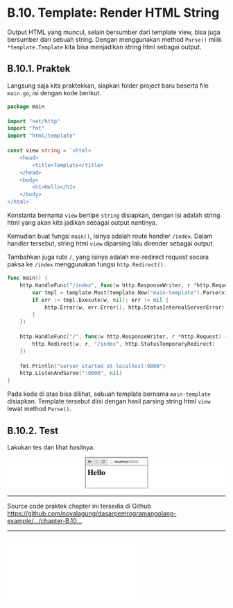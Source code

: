 # B.10. Template: Render HTML String

Output HTML yang muncul, selain bersumber dari template view, bisa juga bersumber dari sebuah string. Dengan menggunakan method `Parse()` milik `*template.Template` kita bisa menjadikan string html sebagai output.

## B.10.1. Praktek

Langsung saja kita praktekkan, siapkan folder project baru beserta file `main.go`, isi dengan kode berikut. 

```go
package main

import "net/http"
import "fmt"
import "html/template"

const view string = `<html>
	<head>
		<title>Template</title>
	</head>
	<body>
		<h1>Hello</h1>
	</body>
</html>`
```

Konstanta bernama `view` bertipe `string` disiapkan, dengan isi adalah string html yang akan kita jadikan sebagai output nantinya.

Kemudian buat fungsi `main()`, isinya adalah route handler `/index`. Dalam handler tersebut, string html `view` diparsing lalu dirender sebagai output.

Tambahkan juga rute `/`, yang isinya adalah me-redirect request secara paksa ke `/index` menggunakan fungsi `http.Redirect()`.

```go
func main() {
	http.HandleFunc("/index", func(w http.ResponseWriter, r *http.Request) {
		var tmpl = template.Must(template.New("main-template").Parse(view))
		if err := tmpl.Execute(w, nil); err != nil {
			http.Error(w, err.Error(), http.StatusInternalServerError)
		}
	})

	http.HandleFunc("/", func(w http.ResponseWriter, r *http.Request) {
		http.Redirect(w, r, "/index", http.StatusTemporaryRedirect)
	})

	fmt.Println("server started at localhost:9000")
	http.ListenAndServe(":9000", nil)
}
```

Pada kode di atas bisa dilihat, sebuah template bernama `main-template` disiapkan. Template tersebut diisi dengan hasil parsing string html `view` lewat method `Parse()`.

## B.10.2. Test

Lakukan tes dan lihat hasilnya.

![String html sebagai output](images/B_render_html_string_1_parse.png)

---

<div class="source-code-link">
    <div class="source-code-link-message">Source code praktek chapter ini tersedia di Github</div>
    <a href="https://github.com/novalagung/dasarpemrogramangolang-example/tree/master/chapter-B.10-render-html-string">https://github.com/novalagung/dasarpemrogramangolang-example/.../chapter-B.10...</a>
</div>

---

<iframe src="partial/ebooks.html" class="partial-ebooks-wrapper" frameborder="0" scrolling="no"></iframe>
